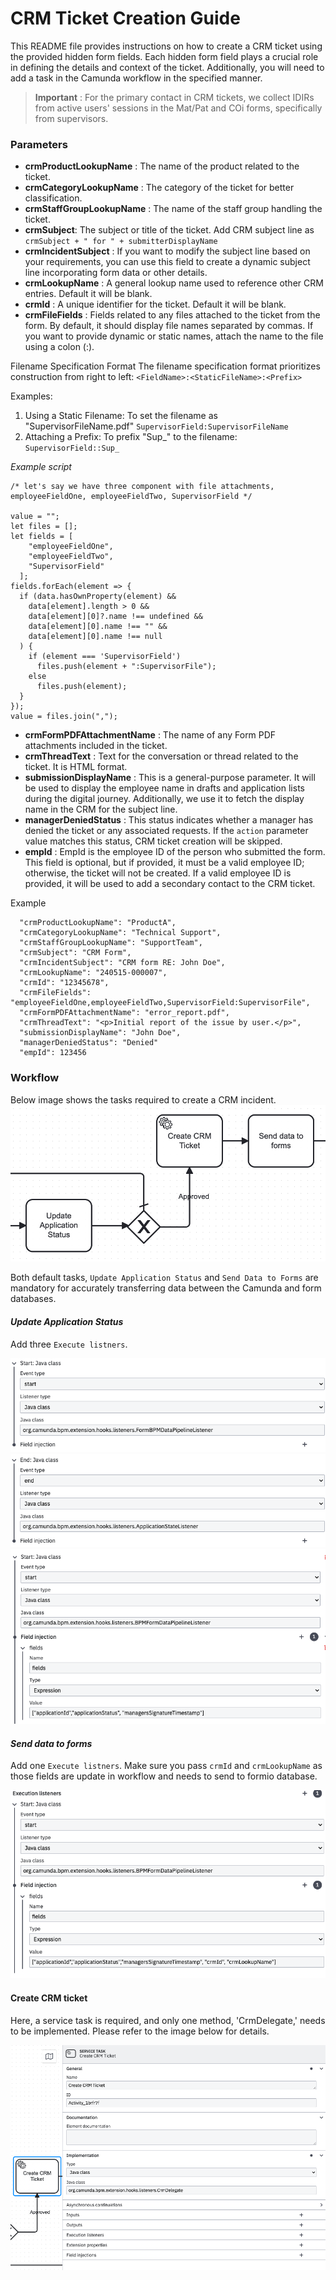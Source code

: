 # CRM Ticket Creation Guide

This README file provides instructions on how to create a CRM ticket using the provided hidden form fields. Each hidden form field plays a crucial role in defining the details and context of the ticket. Additionally, you will need to add a task in the Camunda workflow in the specified manner.

>**Important** : For the primary contact in CRM tickets, we collect IDIRs from active users' sessions in the Mat/Pat and COi forms, specifically from supervisors.

### **Parameters**
- **crmProductLookupName** : The name of the product related to the ticket.
- **crmCategoryLookupName** : The category of the ticket for better classification.
- **crmStaffGroupLookupName** : The name of the staff group handling the ticket.
- **crmSubject**: The subject or title of the ticket. Add CRM subject line as `crmSubject + " for " + submitterDisplayName`
- **crmIncidentSubject** : If you want to modify the subject line based on your requirements, you can use this field to create a dynamic subject line incorporating form data or other details.
- **crmLookupName** : A general lookup name used to reference other CRM entries. Default it will be blank.
- **crmId** : A unique identifier for the ticket. Default it will be blank.
- **crmFileFields** : Fields related to any files attached to the ticket from the form. By default, it should display file names separated by commas. If you want to provide dynamic or static names, attach the name to the file using a colon (:).

Filename Specification Format
The filename specification format prioritizes construction from right to left:
`<FieldName>:<StaticFileName>:<Prefix>`

Examples:
1. Using a Static Filename:
To set the filename as "SupervisorFileName.pdf"
`SupervisorField:SupervisorFileName`
2. Attaching a Prefix:
To prefix "Sup_" to the filename:
`SupervisorField::Sup_`

*Example script*
```
/* let's say we have three component with file attachments, employeeFieldOne, employeeFieldTwo, SupervisorField */

value = "";
let files = [];
let fields = [
    "employeeFieldOne",
    "employeeFieldTwo",
    "SupervisorField"
  ];
fields.forEach(element => {
  if (data.hasOwnProperty(element) &&
    data[element].length > 0 && 
    data[element][0]?.name !== undefined &&
    data[element][0].name !== "" &&
    data[element][0].name !== null
  ) {
    if (element === 'SupervisorField')
      files.push(element + ":SupervisorFile");
    else
      files.push(element);
  }
});
value = files.join(",");
```
- **crmFormPDFAttachmentName** : The name of any Form PDF attachments included in the ticket.
- **crmThreadText** : Text for the conversation or thread related to the ticket. It is HTML format.
- **submissionDisplayName** : This is a general-purpose parameter. It will be used to display the employee name in drafts and application lists during the digital journey. Additionally, we use it to fetch the display name in the CRM for the subject line.
- **managerDeniedStatus** : This status indicates whether a manager has denied the ticket or any associated requests. If the `action` parameter value matches this status, CRM ticket creation will be skipped.
- **empId** : EmpId is the employee ID of the person who submitted the form. This field is optional, but if provided, it must be a valid employee ID; otherwise, the ticket will not be created. If a valid employee ID is provided, it will be used to add a secondary contact to the CRM ticket.

Example
```
  "crmProductLookupName": "ProductA",
  "crmCategoryLookupName": "Technical Support",
  "crmStaffGroupLookupName": "SupportTeam",
  "crmSubject": "CRM Form",
  "crmIncidentSubject": "CRM form RE: John Doe",
  "crmLookupName": "240515-000007",
  "crmId": "12345678",
  "crmFileFields": "employeeFieldOne,employeeFieldTwo,SupervisorField:SupervisorFile",
  "crmFormPDFAttachmentName": "error_report.pdf",
  "crmThreadText": "<p>Initial report of the issue by user.</p>",
  "submissionDisplayName": "John Doe",
  "managerDeniedStatus": "Denied"
  "empId": 123456
```


### **Workflow**
Below image shows the tasks required to create a CRM incident.
![](Workflow.png)

Both default tasks, `Update Application Status` and `Send Data to Forms` are mandatory for accurately transferring data between the Camunda and form databases.

#### *Update Application Status*
Add three `Execute listners`.

![](UAS_1.png)
![](UAS_2.png)
![](UAS_3.png)

#### *Send data to forms*
Add one `Execute listners`. Make sure you pass `crmId` and `crmLookupName` as those fields are update in workflow and needs to send to formio database.

![](Formdata.png)

#### Create CRM ticket
Here, a service task is required, and only one method, 'CrmDelegate,' needs to be implemented. Please refer to the image below for details.

![](CRM.png)